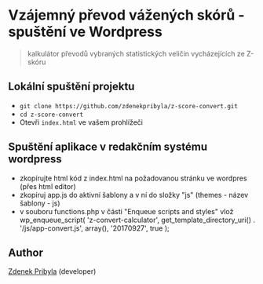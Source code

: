 # Vzájemný převod vážených skórů - spuštění ve Wordpress
>kalkulátor převodů vybraných statistických veličin vycházejících ze Z-skóru 
## Lokální spuštění projektu
+ `git clone https://github.com/zdenekpribyla/z-score-convert.git`
+ `cd z-score-convert`
+ Otevři `index.html` ve vašem prohlížeči
## Spuštění aplikace v redakčním systému wordpress
+ zkopírujte html kód z index.html na požadovanou stránku ve wordpres (přes html editor)
+ zkopíruj app.js do aktivní šablony a v ní do složky "js" (themes - název šablony - js)
+ v souboru functions.php v části "Enqueue scripts and styles" vlož wp_enqueue_script( 'z-convert-calculator', get_template_directory_uri() . '/js/app-convert.js', array(), '20170927', true );
 
## Author
[Zdenek Pribyla](https://github.com/zdenekpribyla/) (developer)
